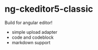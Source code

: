 ng-ckeditor5-classic
========================================
Build for angular editor!

- simple upload adapter
- code and codeblock
- markdown support 

